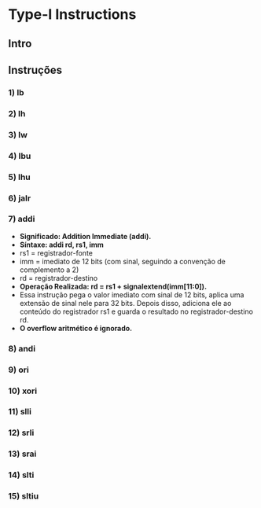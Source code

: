 # Type-I Instructions

## Intro

## Instruções 
### 1) lb

### 2) lh

### 3) lw

### 4) lbu

### 5) lhu

### 6) jalr

### 7) addi
* __Significado: Addition Immediate (addi).__
* __Síntaxe: addi rd, rs1, imm__
* rs1 = registrador-fonte
* imm = imediato de 12 bits (com sinal, seguindo a convenção de complemento a 2)
* rd = registrador-destino
* __Operação Realizada: rd = rs1 + signalextend(imm[11:0]).__
* Essa instrução pega o valor imediato com sinal de 12 bits, aplica uma extensão de sinal nele para 32 bits. Depois disso, adiciona ele ao conteúdo do registrador rs1 e guarda o resultado no registrador-destino rd.
* __O overflow aritmético é ignorado.__

### 8) andi

### 9) ori

### 10) xori

### 11) slli

### 12) srli

### 13) srai

### 14) slti

### 15) sltiu

